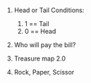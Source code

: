 1. Head or Tail
Conditions:
    1. 1 == Tail
    2. 0 == Head

2. Who will pay the bill?

3. Treasure map 2.0

4. Rock, Paper, Scissor
